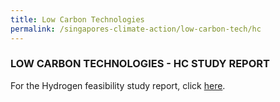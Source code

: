 ```yaml
---
title: Low Carbon Technologies
permalink: /singapores-climate-action/low-carbon-tech/hc
---
```


### LOW CARBON TECHNOLOGIES - HC STUDY REPORT

For the Hydrogen feasibility study report, click [<a href="/docs/default-source/default-document-library/hydrogen-study-report.pdf" target="_blank">here</a>](/docs/default-source/default-document-library/hydrogen-study-report.pdf).


